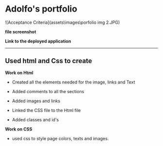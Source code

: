 # Adolfo's portfolio

![Acceptance Criteria](assets\images\porfolio img 2.JPG)

**file screenshot** 

**Link to the deployed application**


---

## Used html and Css to create

**Work on Html**

- Created all the elements needed for the image, links and Text

- Added comments to all the sections

- Added images and links

- Linked the CSS file to the Html file

- Added classes and id's


**Work on CSS**

- used css to style page colors, texts and images.
